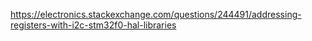 https://electronics.stackexchange.com/questions/244491/addressing-registers-with-i2c-stm32f0-hal-libraries
